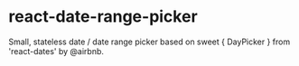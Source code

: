 # react-date-range-picker
Small, stateless date / date range picker based on sweet { DayPicker }  from 'react-dates' by @airbnb.
